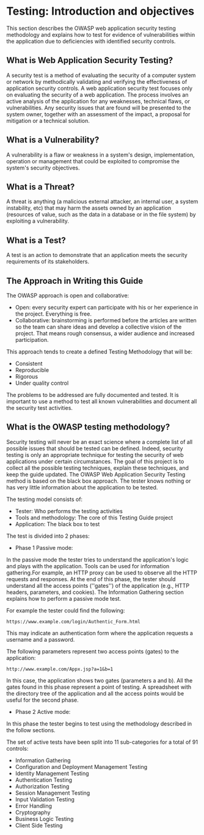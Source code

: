 # Testing: Introduction and objectives

This section describes the OWASP web application security testing methodology and explains how to test for evidence of vulnerabilities within the application due to deficiencies with identified security controls.

## What is Web Application Security Testing?
A security test is a method of evaluating the security of a computer system or network by methodically validating and verifying the effectiveness of application security controls. A web application security test focuses only on evaluating the security of a web application. The process involves an active analysis of the application for any weaknesses, technical flaws, or vulnerabilities. Any security issues that are found will be presented to the system owner, together with an assessment of the impact, a proposal for mitigation or a technical solution.


## What is a Vulnerability?
A vulnerability is a flaw or weakness in a system's design, implementation, operation or management that could be exploited to compromise the system's security objectives.


## What is a Threat?
A threat is anything (a malicious external attacker, an internal user, a system instability, etc) that may harm the assets owned by an application (resources of value, such as the data in a database or in the file system) by exploiting a vulnerability.


## What is a Test?
A test is an action to demonstrate that an application meets the security requirements of its stakeholders.


## The Approach in Writing this Guide

The OWASP approach is open and collaborative:
* Open: every security expert can participate with his or her experience in the project. Everything is free.
* Collaborative: brainstorming is performed before the articles are written so the team can share ideas and develop a collective vision of the project. That means rough consensus, a wider audience and increased participation.<br>


This approach tends to create a defined Testing Methodology that will be:
* Consistent
* Reproducible
* Rigorous
* Under quality control<br>


The problems to be addressed are fully documented and tested. It is important to use a method to test all known vulnerabilities and document all the security test activities.<br>


## What is the OWASP testing methodology?

Security testing will never be an exact science where a complete list of all possible issues that should be tested can be defined. Indeed, security testing is only an appropriate technique for testing the security of web applications under certain circumstances. The goal of this project is to collect all the possible testing techniques, explain these techniques, and keep the guide updated. The OWASP Web Application Security Testing method is based on the black box approach. The tester knows nothing or has very little information about the application to be tested.


The testing model consists of:
* Tester: Who performs the testing activities
* Tools and methodology: The core of this Testing Guide project
* Application: The black box to test


The test is divided into 2 phases:
* Phase 1 Passive mode:

In the passive mode the tester tries to understand the application's logic and plays with the application. Tools can be used for information gathering.For example, an HTTP proxy can be used to observe all the HTTP requests and responses. At the end of this phase, the tester should understand all the access points (''gates'') of the application (e.g., HTTP headers, parameters, and cookies). The Information Gathering section explains how to perform a passive mode test.

For example the tester could find the following:
```
https://www.example.com/login/Authentic_Form.html
```

This may indicate an authentication form where the application requests a username and a password. <br>


The following parameters represent two access points (gates) to the application:
```
http://www.example.com/Appx.jsp?a=1&b=1
```


In this case, the application shows two gates (parameters a and b).
All the gates found in this phase represent a point of testing. A spreadsheet with the directory tree of the application and all the access points would be useful for the second phase.


* Phase 2 Active mode:

In this phase the tester begins to test using the methodology described in the follow sections.


The set of active tests have been split into 11 sub-categories for a total of 91 controls:
* Information Gathering
* Configuration and Deployment Management Testing
* Identity Management Testing
* Authentication Testing
* Authorization Testing
* Session Management Testing
* Input Validation Testing
* Error Handling
* Cryptography
* Business Logic Testing
* Client Side Testing

